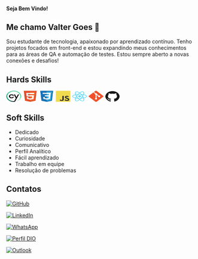 
#### Seja Bem Vindo! 

## Me chamo Valter Goes  👋

Sou estudante de tecnologia, apaixonado por aprendizado contínuo. Tenho projetos focados em front-end e estou expandindo meus conhecimentos para as áreas de QA e automação de testes. Estou sempre aberto a novas conexões e desafios!

## Hards Skills
<div style="display: inline_block">
 <img align="center" alt="CYPRESS" height="30" width="40" src="https://github.com/devicons/devicon/blob/master/icons/cypressio/cypressio-original.svg">
 <img align="center" alt="HTML" height="30" width="40" src="https://raw.githubusercontent.com/devicons/devicon/master/icons/html5/html5-original.svg">
 <img align="center" alt="CSS" height="30" width="40" src="https://raw.githubusercontent.com/devicons/devicon/master/icons/css3/css3-original.svg">
 <img align="center" alt="JS" height="30" width="40" src="https://raw.githubusercontent.com/devicons/devicon/master/icons/javascript/javascript-original.svg">
 <img align="center" alt="REACT" height="30" width="40" src="https://raw.githubusercontent.com/devicons/devicon/master/icons/react/react-original.svg">
 <img align="center" alt="GIT" height="30" width="40" src="https://raw.githubusercontent.com/devicons/devicon/master/icons/git/git-original.svg">
 <img align="center" alt="GITHUB" height="30" width="40" src="https://raw.githubusercontent.com/devicons/devicon/master/icons/github/github-original.svg"> 
<div>

## Soft Skills

- Dedicado
- Curiosidade
- Comunicativo
- Perfíl Analítico
- Fácil aprendizado
- Trabalho em equipe
- Resolução de problemas

## Contatos

[![GitHub](https://img.shields.io/badge/GitHub-100000?style=for-the-badge&logo=github&logoColor=white)](https://github.com/ValterGoes)

[![LinkedIn](https://img.shields.io/badge/LinkedIn-0077B5?style=for-the-badge&logo=linkedin&logoColor=white)](https://www.linkedin.com/in/valtergoes/in)

[![WhatsApp](https://img.shields.io/badge/WhatsApp-25D366?style=for-the-badge&logo=whatsapp&logoColor=white)](https://wa.me/55+51+999361247)

[![Perfil DIO](https://img.shields.io/badge/-Meu%20Perfil%20na%20DIO-231211?style=for-the-badge)](https://www.dio.me/users/valtergoes_37822)

[![Outlook](https://img.shields.io/badge/Microsoft_Outlook-0078D4?style=for-the-badge&logo=microsoft-outlook&logoColor=white)](mailto:valtergoes@outlook.com)
